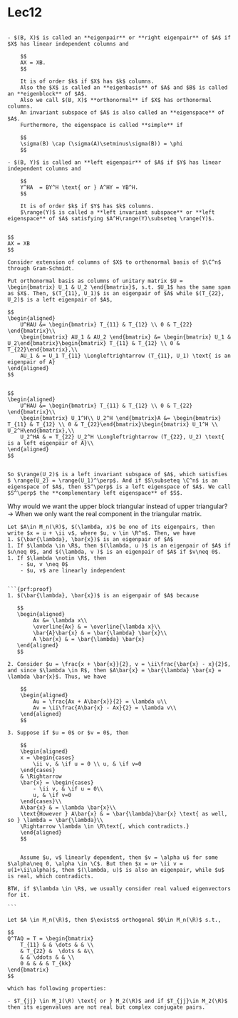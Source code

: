 # Lec12
```{prf:definition}

- $(B, X)$ is called an **eigenpair** or **right eigenpair** of $A$ if $X$ has linear independent columns and 

    $$
    AX = XB.
    $$

    It is of order $k$ if $X$ has $k$ columns.
    Also the $X$ is called an **eigenbasis** of $A$ and $B$ is called an **eigenblock** of $A$.
    Also we call $(B, X)$ **orthonormal** if $X$ has orthonormal columns.
    An invariant subspace of $A$ is also called an **eigenspace** of $A$.
    Furthermore, the eigenspace is called **simple** if

    $$
    \sigma(B) \cap (\sigma(A)\setminus\sigma(B)) = \phi
    $$

- $(B, Y)$ is called an **left eigenpair** of $A$ if $Y$ has linear independent columns and 
    
    $$
    Y^HA  = BY^H \text{ or } A^HY = YB^H.
    $$

    It is of order $k$ if $Y$ has $k$ columns.
    $\range(Y)$ is called a **left invariant subspace** or **left eigenspace** of $A$ satisfying $A^H\range(Y)\subseteq \range(Y)$.

```

```{prf:example}

$$
AX = XB
$$

Consider extension of columns of $X$ to orthonormal basis of $\C^n$ through Gram-Schmidt.

Put orthonormal basis as columns of unitary matrix $U = \begin{bmatrix} U_1 & U_2 \end{bmatrix}$, s.t. $U_1$ has the same span as $X$. Then, $(T_{11}, U_1)$ is an eigenpair of $A$ while $(T_{22}, U_2)$ is a left eigenpair of $A$,

$$
\begin{aligned}
    U^HAU &= \begin{bmatrix} T_{11} & T_{12} \\ 0 & T_{22} \end{bmatrix}\\
    \begin{bmatrix} AU_1 & AU_2 \end{bmatrix} &= \begin{bmatrix} U_1 & U_2\end{bmatrix}\begin{bmatrix} T_{11} & T_{12} \\ 0 & T_{22}\end{bmatrix},\\
    AU_1 & = U_1 T_{11} \Longleftrightarrow (T_{11}, U_1) \text{ is an eigenpair of A}
\end{aligned}
$$


$$
\begin{aligned}
    U^HAU &= \begin{bmatrix} T_{11} & T_{12} \\ 0 & T_{22} \end{bmatrix}\\
    \begin{bmatrix} U_1^H\\ U_2^H \end{bmatrix}A &= \begin{bmatrix} T_{11} & T_{12} \\ 0 & T_{22}\end{bmatrix}\begin{bmatrix} U_1^H \\ U_2^H\end{bmatrix},\\
    U_2^HA & = T_{22} U_2^H \Longleftrightarrow (T_{22}, U_2) \text{ is a left eigenpair of A}\\
\end{aligned}
$$


So $\range(U_2)$ is a left invariant subspace of $A$, which satisfies $ \range(U_2) = \range(U_1)^\perp$. And if $S\subseteq \C^n$ is an eigenspace of $A$, then $S^\perp$ is a left eigenspace of $A$. We call $S^\perp$ the **complementary left eigenspace** of $S$.

```

Why would we want the upper block triangular instead of upper triangular?
-> When we only want the real component in the triangular matrix.


````{prf:lemma}
Let $A\in M_n(\R)$, $(\lambda, x)$ be one of its eigenpairs, then write $x = u + \ii v$, where $u, v \in \R^n$. Then, we have
1. $(\bar{\lambda}, \bar{x})$ is an eigenpair of $A$
1. If $\lambda \in \R$, then $(\lambda, u )$ is an eigenpair of $A$ if $u\neq 0$, and $(\lambda, v )$ is an eigenpair of $A$ if $v\neq 0$.
1. If $\lambda \notin \R$, then
    - $u, v \neq 0$
    - $u, v$ are linearly independent


```{prf:proof}
1. $(\bar{\lambda}, \bar{x})$ is an eigenpair of $A$ because
   
   $$
   \begin{aligned}
        Ax &= \lambda x\\
        \overline{Ax} & = \overline{\lambda x}\\
        \bar{A}\bar{x} & = \bar{\lambda} \bar{x}\\
        A \bar{x} & = \bar{\lambda} \bar{x}
   \end{aligned}
   $$

2. Consider $u = \frac{x + \bar{x}}{2}, v = \ii\frac{\bar{x} - x}{2}$, and since $\lambda \in R$, then $A\bar{x} = \bar{\lambda} \bar{x} = \lambda \bar{x}$. Thus, we have

    $$
    \begin{aligned}
        Au = \frac{Ax + A\bar{x}}{2} = \lambda u\\
        Av = \ii\frac{A\bar{x} - Ax}{2} = \lambda v\\
    \end{aligned}
    $$

3. Suppose if $u = 0$ or $v = 0$, then 

    $$
    \begin{aligned}
    x = \begin{cases}
        \ii v, & \if u = 0 \\ u, & \if v=0
    \end{cases}
    & \Rightarrow 
    \bar{x} = \begin{cases}
        - \ii v, & \if u = 0\\
        u, & \if v=0
    \end{cases}\\
    A\bar{x} & = \lambda \bar{x}\\
    \text{However } A\bar{x} & = \bar{\lambda}\bar{x} \text{ as well, so } \lambda = \bar{\lambda}\\
    \Rightarrow \lambda \in \R\text{, which contradicts.}
    \end{aligned}
    $$


    Assume $u, v$ linearly dependent, then $v = \alpha u$ for some $\alpha\neq 0, \alpha \in \C$. But then $x = u+ \ii v = u(1+\ii\alpha)$, then $(\lambda, u)$ is also an eigenpair, while $u$ is real, which contradicts.

BTW, if $\lambda \in \R$, we usually consider real valued eigenvectors for it.

```
````

```{prf:definition} Real Schur Decomposition
Let $A \in M_n(\R)$, then $\exists$ orthogonal $Q\in M_n(\R)$ s.t.,

$$
Q^TAQ = T = \begin{bmatrix}
    T_{11} & & \dots & & \\
    & T_{22} &  \dots & &\\
    & & \ddots & & \\
    0 & & & & T_{kk}
\end{bmatrix}
$$

which has following properties:

- $T_{jj} \in M_1(\R) \text{ or } M_2(\R)$ and if $T_{jj}\in M_2(\R)$ then its eigenvalues are not real but complex conjugate pairs.

```